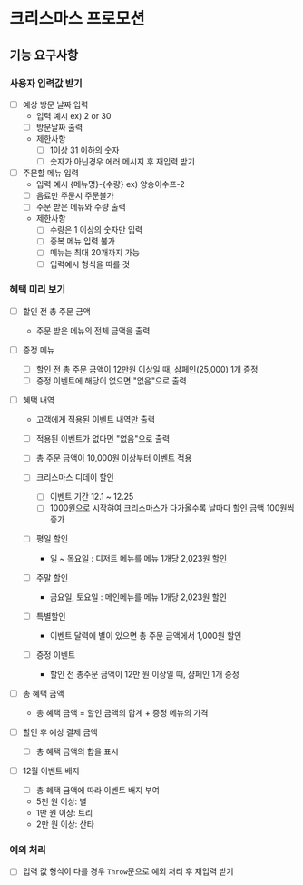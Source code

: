 # 크리스마스 프로모션

## 기능 요구사항

### 사용자 입력값 받기

- [ ] 예상 방문 날짜 입력
  - 입력 예시 ex) 2 or 30
  - [ ] 방문날짜 출력
  - 제한사항
    - [ ] 1이상 31 이하의 숫자
    - [ ] 숫자가 아닌경우 에러 메시지 후 재입력 받기
- [ ] 주문할 메뉴 입력
  - 입력 예시 {메뉴명}-{수량} ex) 양송이수프-2
  - [ ] 음료만 주문시 주문불가
  - [ ] 주문 받은 메뉴와 수량 출력
  - 제한사항
    - [ ] 수량은 1 이상의 숫자만 입력
    - [ ] 중복 메뉴 입력 불가
    - [ ] 메뉴는 최대 20개까지 가능
    - [ ] 입력예시 형식을 따를 것

### 혜택 미리 보기

- [ ] 할인 전 총 주문 금액

  - 주문 받은 메뉴의 전체 금액을 출력

- [ ] 증정 메뉴

  - [ ] 할인 전 총 주문 금액이 12만원 이상일 때, 삼페인(25,000) 1개 증정
  - [ ] 증정 이벤트에 해당이 없으면 "없음"으로 출력

- [ ] 혜택 내역

  - 고객에게 적용된 이벤트 내역만 출력
  - [ ] 적용된 이벤트가 없다면 "없음"으로 출력
  - [ ] 총 주문 금액이 10,000원 이상부터 이벤트 적용
  - [ ] 크리스마스 디데이 할인

    - [ ] 이벤트 기간 12.1 ~ 12.25
    - [ ] 1000원으로 시작햐여 크리스마스가 다가올수록 날마다 할인 금액 100원씩 증가

  - [ ] 평일 할인

    - 일 ~ 목요일 : 디저트 메뉴를 메뉴 1개당 2,023원 할인

  - [ ] 주말 할인

    - 금요일, 토요일 : 메인메뉴를 메뉴 1개당 2,023원 할인

  - [ ] 특별할인

    - 이벤트 달력에 별이 있으면 총 주문 금액에서 1,000원 할인

  - [ ] 증정 이벤트
    - 할인 전 총주문 금액이 12만 원 이상일 때, 샴페인 1개 증정

- [ ] 총 혜택 금액

  - 총 혜택 금액 = 할인 금액의 합계 + 증정 메뉴의 가격

- [ ] 할인 후 예상 결제 금액

  - [ ] 총 혜택 금액의 합을 표시

- [ ] 12월 이벤트 배지
  - [ ] 총 혜택 금액에 따라 이벤트 배지 부여
  - 5천 원 이상: 별
  - 1만 원 이상: 트리
  - 2만 원 이상: 산타

### 예외 처리

- [ ] 입력 값 형식이 다를 경우 `Throw`문으로 예외 처리 후 재입력 받기
